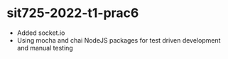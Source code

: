 # sit725-2022-t1-prac6
- Added socket.io
- Using mocha and chai NodeJS packages for test driven development and manual testing


